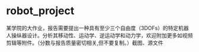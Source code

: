 # robot_project
某学院的大作业，报告需要提出一种具有至少三个自由度（3DOFs）的特定机器人操纵器设计。分析其移动性、运动学、逆运动学和动力学，欢迎附加更多如视频剪辑等附件。（分数与报告质量密切相关,但不要复制。）截图、源文件
